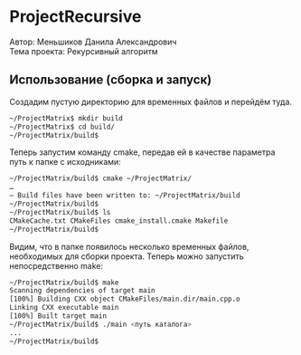# ProjectRecursive
Автор: Меньшиков Данила Александрович  
Тема проекта: Рекурсивный алгоритм

## Использование (сборка и запуск)
Создадим пустую директорию для временных файлов и перейдём туда.
```sh
~/ProjectMatrix$ mkdir build
~/ProjectMatrix$ cd build/
~/ProjectMatrix/build$
```

Теперь запустим команду cmake, передав ей в качестве параметра путь к папке с исходниками:
```sh
~/ProjectMatrix/build$ cmake ~/ProjectMatrix/
…
— Build files have been written to: ~/ProjectMatrix/build
~/ProjectMatrix/build$
~/ProjectMatrix/build$ ls
CMakeCache.txt CMakeFiles cmake_install.cmake Makefile
~/ProjectMatrix/build$
```

Видим, что в папке появилось несколько временных файлов, необходимых для сборки проекта.
Теперь можно запустить непосредственно make:
```sh
~/ProjectMatrix/build$ make
Scanning dependencies of target main
[100%] Building CXX object CMakeFiles/main.dir/main.cpp.o
Linking CXX executable main
[100%] Built target main
~/ProjectMatrix/build$ ./main <путь каталога>
...
~/ProjectMatrix/build$
```
